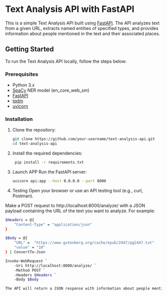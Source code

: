 # Text Analysis API with FastAPI

This is a simple Text Analysis API built using [FastAPI](https://fastapi.tiangolo.com/). The API analyzes text from a given URL, extracts named entities of specified types, and provides information about people mentioned in the text and their associated places.

## Getting Started

To run the Text Analysis API locally, follow the steps below:

### Prerequisites

- Python 3.x
- [SpaCy](https://spacy.io/) NER model (en_core_web_sm)
- [FastAPI](https://fastapi.tiangolo.com/)
- [tqdm](https://tqdm.github.io/)
- [uvicorn](https://www.uvicorn.org/)


### Installation

1. Clone the repository:

   ```bash
   git clone https://github.com/your-username/text-analysis-api.git
   cd text-analysis-api

2. Install the required dependencies:

   ```bash
    pip install -r requirements.txt


3. Launch APP
Run the FastAPI server:

    ```bash
    uvicorn api:app --host 0.0.0.0 --port 8000

4. Testing
Open your browser or use an API testing tool (e.g., curl, Postman).

Make a POST request to http://localhost:8000/analyze/ with a JSON payload containing the URL of the text you want to analyze. For example:

```bash
$Headers = @{
    "Content-Type" = "application/json"
}

$Body = @{
    "URL" =  "https://www.gutenberg.org/cache/epub/2447/pg2447.txt"
    "value" = "10"
} | ConvertTo-Json

Invoke-WebRequest `
    -Uri http://localhost:8000/analyze/ `
    -Method POST `
    -Headers $Headers `
    -Body $Body

The API will return a JSON response with information about people mentioned in the text and their associated places.
